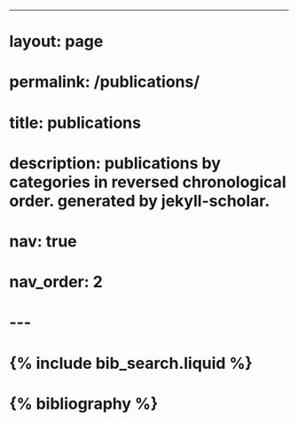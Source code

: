 ---
# layout: page
# permalink: /publications/
# title: publications
# description: publications by categories in reversed chronological order. generated by jekyll-scholar.
# nav: true
# nav_order: 2
# ---

# <!-- _pages/publications.md -->

# <!-- Bibsearch Feature -->

# {% include bib_search.liquid %}

# <div class="publications">

# {% bibliography %}

# </div>
